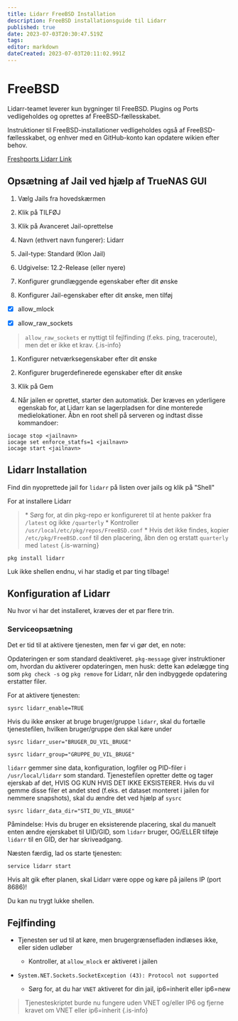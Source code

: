 ```yaml
---
title: Lidarr FreeBSD Installation
description: FreeBSD installationsguide til Lidarr
published: true
date: 2023-07-03T20:30:47.519Z
tags: 
editor: markdown
dateCreated: 2023-07-03T20:11:02.991Z
---
```


# FreeBSD

Lidarr-teamet leverer kun bygninger til FreeBSD. Plugins og Ports vedligeholdes og oprettes af FreeBSD-fællesskabet.

Instruktioner til FreeBSD-installationer vedligeholdes også af FreeBSD-fællesskabet, og enhver med en GitHub-konto kan opdatere wikien efter behov.

[Freshports Lidarr Link](https://www.freshports.org/net-p2p/lidarr/)

## Opsætning af Jail ved hjælp af TrueNAS GUI

1. Vælg Jails fra hovedskærmen

1. Klik på TILFØJ

1. Klik på Avanceret Jail-oprettelse

1. Navn (ethvert navn fungerer): Lidarr

1. Jail-type: Standard (Klon Jail)

1. Udgivelse: 12.2-Release (eller nyere)

1. Konfigurer grundlæggende egenskaber efter dit ønske

1. Konfigurer Jail-egenskaber efter dit ønske, men tilføj

- [x] allow_mlock

- [x] allow_raw_sockets

> `allow_raw_sockets` er nyttigt til fejlfinding (f.eks. ping, traceroute), men det er ikke et krav. {.is-info}

1. Konfigurer netværksegenskaber efter dit ønske

1. Konfigurer brugerdefinerede egenskaber efter dit ønske

1. Klik på Gem

1. Når jailen er oprettet, starter den automatisk. Der kræves en yderligere egenskab for, at Lidarr kan se lagerpladsen for dine monterede medielokationer. Åbn en root shell på serveren og indtast disse kommandoer:

```shell
iocage stop <jailnavn>
iocage set enforce_statfs=1 <jailnavn>
iocage start <jailnavn>
```

## Lidarr Installation

Find din nyoprettede jail for `lidarr` på listen over jails og klik på "Shell"

For at installere Lidarr

> \* Sørg for, at din pkg-repo er konfigureret til at hente pakker fra `/latest` og ikke `/quarterly`
> \* Kontroller `/usr/local/etc/pkg/repos/FreeBSD.conf`
> \* Hvis det ikke findes, kopier `/etc/pkg/FreeBSD.conf` til den placering, åbn den og erstatt `quarterly` med `latest`
{.is-warning}

```shell
pkg install lidarr
```

Luk ikke shellen endnu, vi har stadig et par ting tilbage!

## Konfiguration af Lidarr

Nu hvor vi har det installeret, kræves der et par flere trin.

### Serviceopsætning

Det er tid til at aktivere tjenesten, men før vi gør det, en note:

Opdateringen er som standard deaktiveret. `pkg-message` giver instruktioner om, hvordan du aktiverer opdateringen, men husk: dette kan ødelægge ting som `pkg check -s` og `pkg remove` for Lidarr, når den indbyggede opdatering erstatter filer.

For at aktivere tjenesten:

```shell
sysrc lidarr_enable=TRUE
```

Hvis du ikke ønsker at bruge bruger/gruppe `lidarr`, skal du fortælle tjenestefilen, hvilken bruger/gruppe den skal køre under

```shell
sysrc lidarr_user="BRUGER_DU_VIL_BRUGE"
```

```shell
sysrc lidarr_group="GRUPPE_DU_VIL_BRUGE"
```

`lidarr` gemmer sine data, konfiguration, logfiler og PID-filer i `/usr/local/lidarr` som standard. Tjenestefilen opretter dette og tager ejerskab af det, HVIS OG KUN HVIS DET IKKE EKSISTERER. Hvis du vil gemme disse filer et andet sted (f.eks. et dataset monteret i jailen for nemmere snapshots), skal du ændre det ved hjælp af `sysrc`

```shell
sysrc lidarr_data_dir="STI_DU_VIL_BRUGE"
```

Påmindelse: Hvis du bruger en eksisterende placering, skal du manuelt enten ændre ejerskabet til UID/GID, som `lidarr` bruger, OG/ELLER tilføje `lidarr` til en GID, der har skriveadgang.

Næsten færdig, lad os starte tjenesten:

```shell
service lidarr start
```

Hvis alt gik efter planen, skal Lidarr være oppe og køre på jailens IP (port 8686)!

Du kan nu trygt lukke shellen.

## Fejlfinding

- Tjenesten ser ud til at køre, men brugergrænsefladen indlæses ikke, eller siden udløber
  - Kontroller, at `allow_mlock` er aktiveret i jailen
  
- `System.NET.Sockets.SocketException (43): Protocol not supported`
  - Sørg for, at du har `VNET` aktiveret for din jail, ip6=inherit eller ip6=new

> Tjenesteskriptet burde nu fungere uden VNET og/eller IP6 og fjerne kravet om VNET eller ip6=inherit
{.is-info}